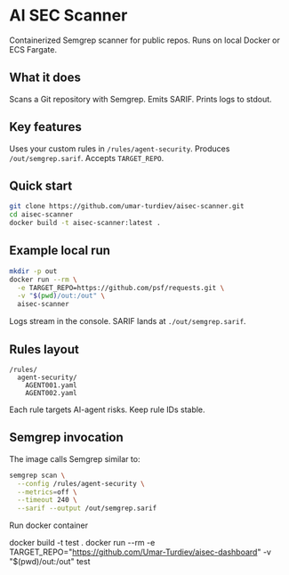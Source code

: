 # AI SEC Scanner

Containerized Semgrep scanner for public repos. Runs on local Docker or ECS Fargate.

## What it does

Scans a Git repository with Semgrep. Emits SARIF. Prints logs to stdout.

## Key features

Uses your custom rules in `/rules/agent-security`. Produces `/out/semgrep.sarif`. Accepts `TARGET_REPO`.

## Quick start

```bash
git clone https://github.com/umar-turdiev/aisec-scanner.git
cd aisec-scanner
docker build -t aisec-scanner:latest .
```

## Example local run

```bash
mkdir -p out
docker run --rm \
  -e TARGET_REPO=https://github.com/psf/requests.git \
  -v "$(pwd)/out:/out" \
  aisec-scanner
```

Logs stream in the console. SARIF lands at `./out/semgrep.sarif`.

## Rules layout

```
/rules/
  agent-security/
    AGENT001.yaml
    AGENT002.yaml
```

Each rule targets AI-agent risks. Keep rule IDs stable.

## Semgrep invocation

The image calls Semgrep similar to:

```bash
semgrep scan \
  --config /rules/agent-security \
  --metrics=off \
  --timeout 240 \
  --sarif --output /out/semgrep.sarif
```

Run docker container

docker build -t test .
docker run --rm -e TARGET_REPO="https://github.com/Umar-Turdiev/aisec-dashboard" -v "$(pwd)/out:/out" test